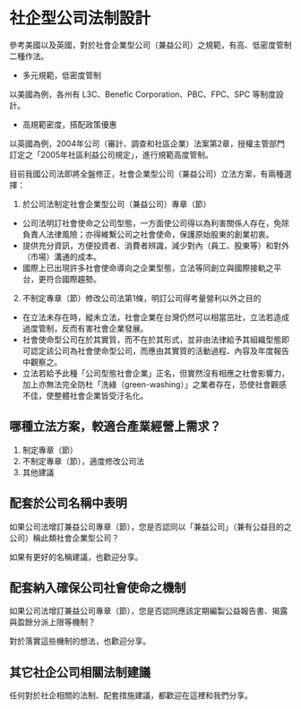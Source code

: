 # 社企型公司法制設計

參考美國以及英國，對於社會企業型公司（兼益公司）之規範，有高、低密度管制二種作法。

* 多元規範，低密度管制

以美國為例，各州有 L3C、Benefic Corporation、PBC、FPC、SPC 等制度設計。

* 高規範密度，搭配政策優惠

以英國為例，2004年公司（審計、調查和社區企業）法案第2章，授權主管部門訂定之「2005年社區利益公司規定」，進行規範高度管制。

目前我國公司法即將全盤修正，社會企業型公司（兼益公司）立法方案，有兩種選擇：

1. 於公司法制定社會企業型公司（兼益公司）專章（節）
 + 公司法明訂社會使命之公司型態，一方面使公司得以為利害關係人存在，免除負責人法律風險；亦得維繫公司之社會使命，保護原始股東的創業初衷。
 + 提供充分資訊，方便投資者、消費者辨識，減少對內（員工、股東等）和對外（市場）溝通的成本。
 + 國際上已出現許多社會使命導向之企業型態，立法等同創立與國際接軌之平台，更符合國際趨勢。

2. 不制定專章（節）修改公司法第1條，明訂公司得考量營利以外之目的 
 + 在立法未存在時，縱未立法，社會企業在台灣仍然可以相當茁壯，立法若造成過度管制，反而有害社會企業發展。
 + 社會使命型公司在於其實質，而不在於其形式，並非由法律給予其組織型態即可認定該公司為社會使命型公司，而應由其實質的活動過程、內容及年度報告中觀察之。
 + 立法若給予此種「公司型態社會企業」正名，但實然沒有相應之社會影響力，加上亦無法完全防杜「洗綠（green-washing）」之業者存在，恐使社會觀感不佳，使整體社會企業皆受汙名化。

## 哪種立法方案，較適合產業經營上需求？

1. 制定專章（節）
2. 不制定專章（節），適度修改公司法
3. 其他建議

## 配套於公司名稱中表明

如果公司法增訂兼益公司專章（節），您是否認同以「兼益公司」（兼有公益目的之公司）稱此類社會企業型公司？

如果有更好的名稱建議，也歡迎分享。

## 配套納入確保公司社會使命之機制

如果公司法增訂兼益公司專章（節），您是否認同應該定期編製公益報告書、揭露與盈餘分派上限等機制？

對於落實這些機制的想法，也歡迎分享。

## 其它社企公司相關法制建議

任何對於社企相關的法制、配套措施建議，都歡迎在這裡和我們分享。
